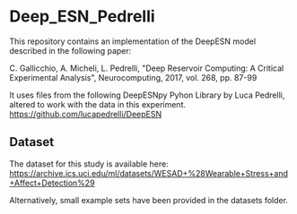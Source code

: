 # Deep_ESN_Pedrelli

This repository contains an implementation of the DeepESN model described in the following paper:

C. Gallicchio, A. Micheli, L. Pedrelli, "Deep Reservoir Computing: A Critical Experimental Analysis",
Neurocomputing, 2017, vol. 268, pp. 87-99

It uses files from the following DeepESNpy Pyhon Library by Luca Pedrelli, altered to work with the data in this experiment.
https://github.com/lucapedrelli/DeepESN

## Dataset
The dataset for this study is available here: https://archive.ics.uci.edu/ml/datasets/WESAD+%28Wearable+Stress+and+Affect+Detection%29

Alternatively, small example sets have been provided in the datasets folder.
